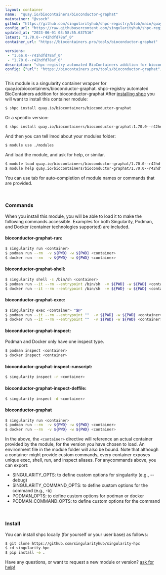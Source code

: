 ```yaml
---
layout: container
name:  "quay.io/biocontainers/bioconductor-graphat"
maintainer: "@vsoch"
github: "https://github.com/singularityhub/shpc-registry/blob/main/quay.io/biocontainers/bioconductor-graphat/container.yaml"
config_url: "https://raw.githubusercontent.com/singularityhub/shpc-registry/main/quay.io/biocontainers/bioconductor-graphat/container.yaml"
updated_at: "2023-06-01 03:58:55.637516"
latest: "1.70.0--r42hdfd78af_0"
container_url: "https://biocontainers.pro/tools/bioconductor-graphat"

versions:
 - "1.66.0--r41hdfd78af_0"
 - "1.70.0--r42hdfd78af_0"
description: "shpc-registry automated BioContainers addition for bioconductor-graphat"
config: {"url": "https://biocontainers.pro/tools/bioconductor-graphat", "maintainer": "@vsoch", "description": "shpc-registry automated BioContainers addition for bioconductor-graphat", "latest": {"1.70.0--r42hdfd78af_0": "sha256:8516f40bb5783ba1387736aea371380d762c2121eaf199283cdb70b5e3d4caee"}, "tags": {"1.66.0--r41hdfd78af_0": "sha256:9ea4e82629e22eee490537368ca749e36bcc38ac48508778b9476b08bc5b4ad0", "1.70.0--r42hdfd78af_0": "sha256:8516f40bb5783ba1387736aea371380d762c2121eaf199283cdb70b5e3d4caee"}, "docker": "quay.io/biocontainers/bioconductor-graphat"}
---
```


This module is a singularity container wrapper for quay.io/biocontainers/bioconductor-graphat.
shpc-registry automated BioContainers addition for bioconductor-graphat
After [installing shpc](#install) you will want to install this container module:


```bash
$ shpc install quay.io/biocontainers/bioconductor-graphat
```

Or a specific version:

```bash
$ shpc install quay.io/biocontainers/bioconductor-graphat:1.70.0--r42hdfd78af_0
```

And then you can tell lmod about your modules folder:

```bash
$ module use ./modules
```

And load the module, and ask for help, or similar.

```bash
$ module load quay.io/biocontainers/bioconductor-graphat/1.70.0--r42hdfd78af_0
$ module help quay.io/biocontainers/bioconductor-graphat/1.70.0--r42hdfd78af_0
```

You can use tab for auto-completion of module names or commands that are provided.

<br>

### Commands

When you install this module, you will be able to load it to make the following commands accessible.
Examples for both Singularity, Podman, and Docker (container technologies supported) are included.

#### bioconductor-graphat-run:

```bash
$ singularity run <container>
$ podman run --rm  -v ${PWD} -w ${PWD} <container>
$ docker run --rm  -v ${PWD} -w ${PWD} <container>
```

#### bioconductor-graphat-shell:

```bash
$ singularity shell -s /bin/sh <container>
$ podman run --it --rm --entrypoint /bin/sh  -v ${PWD} -w ${PWD} <container>
$ docker run --it --rm --entrypoint /bin/sh  -v ${PWD} -w ${PWD} <container>
```

#### bioconductor-graphat-exec:

```bash
$ singularity exec <container> "$@"
$ podman run --it --rm --entrypoint ""  -v ${PWD} -w ${PWD} <container> "$@"
$ docker run --it --rm --entrypoint ""  -v ${PWD} -w ${PWD} <container> "$@"
```

#### bioconductor-graphat-inspect:

Podman and Docker only have one inspect type.

```bash
$ podman inspect <container>
$ docker inspect <container>
```

#### bioconductor-graphat-inspect-runscript:

```bash
$ singularity inspect -r <container>
```

#### bioconductor-graphat-inspect-deffile:

```bash
$ singularity inspect -d <container>
```



#### bioconductor-graphat

```bash
$ singularity run <container>
$ podman run --rm  -v ${PWD} -w ${PWD} <container>
$ docker run --rm  -v ${PWD} -w ${PWD} <container>
```


In the above, the `<container>` directive will reference an actual container provided
by the module, for the version you have chosen to load. An environment file in the
module folder will also be bound. Note that although a container
might provide custom commands, every container exposes unique exec, shell, run, and
inspect aliases. For anycommands above, you can export:

 - SINGULARITY_OPTS: to define custom options for singularity (e.g., --debug)
 - SINGULARITY_COMMAND_OPTS: to define custom options for the command (e.g., -b)
 - PODMAN_OPTS: to define custom options for podman or docker
 - PODMAN_COMMAND_OPTS: to define custom options for the command

<br>

### Install

You can install shpc locally (for yourself or your user base) as follows:

```bash
$ git clone https://github.com/singularityhub/singularity-hpc
$ cd singularity-hpc
$ pip install -e .
```

Have any questions, or want to request a new module or version? [ask for help!](https://github.com/singularityhub/singularity-hpc/issues)